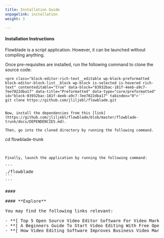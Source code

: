 ```yaml
---
title: Installation Guide
onpagelink: installation
weight: 3

---
```


#### **Installation Instructions**

Flowblade is a script application. However, it can be launched without compiling anything.

Once pre-requisites are installed, run the following command to clone the source code:

 ```
<pre class="block-editor-rich-text__editable wp-block-preformatted block-editor-block-list__block wp-block is-selected is-hovered rich-text" contenteditable="true" data-block="03932bac-181f-4eeb-a9c7-7ee7022dba17" data-title="Preformatted" data-type="core/preformatted" id="block-03932bac-181f-4eeb-a9c7-7ee7022dba17" tabindex="0">```
git clone https://github.com/jliljebl/flowblade.git
```
```

Now, install the dependencies from this [link](https://github.com/jliljebl/flowblade/blob/master/flowblade-trunk/docs/DEPENDENCIES.md).

Then, go into the cloned directory by running the following command.

 ```
cd flowblade-trunk<br></br>
```

Finally, launch the application by running the following command:

 ```
<pre class="wp-block-preformatted">```
./flowblade
```
```

####  

#### **Explore**

You may find the following links relevant:

- **[ Top 5 Open Source Video Editor Software For Video Marketing](https://blog.containerize.com/2021/01/08/top-5-open-source-video-editor-software-for-video-marketing/)**
- **[ A Beginners Guide To Start Video Editing With Free OpenShot](https://blog.containerize.com/2020/12/30/a-beginners-guide-to-start-video-editing-with-free-openshot/)**
- **[ How Video Editing Software Improves Business Video Marketing](https://blog.containerize.com/2020/12/18/how-video-editing-software-improves-business-video-marketing/)**
 